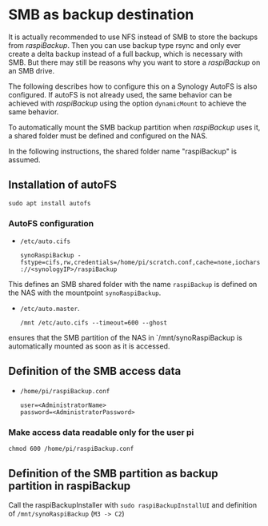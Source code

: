 # SMB as backup destination

It is actually recommended to use NFS instead of SMB to store the backups
from *raspiBackup*.
Then you can use backup type rsync and only ever create a delta backup
instead of a full backup, which is necessary with SMB.
But there may still be reasons why you want to store a *raspiBackup* on an
SMB drive.

The following describes how to configure this on a Synology
AutoFS is also configured.
If autoFS is not already used, the same behavior can be achieved with *raspiBackup* using the
option `dynamicMount` to achieve the same behavior.

To automatically mount the SMB backup partition when *raspiBackup*
uses it, a shared folder must be defined and configured on the NAS.

In the following instructions, the shared folder name "raspiBackup"
is assumed.

## Installation of autoFS

```
sudo apt install autofs
```

### AutoFS configuration

  - `/etc/auto.cifs`

    ```
    synoRaspiBackup -fstype=cifs,rw,credentials=/home/pi/scratch.conf,cache=none,iocharset=utf8,file_mode=0664,dir_mode=0775,vers=3.1.1,soft,iocharset=utf8 ://<synologyIP>/raspiBackup
    ```

This defines an SMB shared folder with the name `raspiBackup`
is defined on the NAS with the mountpoint `synoRaspiBackup`.

  - `/etc/auto.master`.

    ```
    /mnt /etc/auto.cifs --timeout=600 --ghost
    ```

ensures that the SMB partition of the NAS in `/mnt/synoRaspiBackup
is automatically mounted as soon as it is accessed.

## Definition of the SMB access data

  - `/home/pi/raspiBackup.conf`
    ```
    user=<AdministratorName>
    password=<AdministratorPassword>
    ```

### Make access data readable only for the user pi

```
chmod 600 /home/pi/raspiBackup.conf
```

## Definition of the SMB partition as backup partition in raspiBackup

Call the raspiBackupInstaller with `sudo raspiBackupInstallUI`
and definition of `/mnt/synoRaspiBackup` (`M3 -> C2`)

[.status]: translated
[.source]: https://www.linux-tips-and-tricks.de/de/raspibackupcategoried/687-raspibackup-nutzung-einer-synology-als-backupspace-mit-cifs-samba-und-autofs


